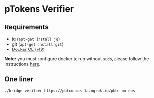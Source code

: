 # pTokens Verifier

## Requirements

 * jq (`apt-get install jq`)
 * git (`apt-get install git`)
 * [Docker CE (v19)](https://docs.docker.com/get-docker)

**Note:** you must configure docker to run without `sudo`, please follow the instructions [here](https://docs.docker.com/engine/install/linux-postinstall/).

## One liner

```bash
./bridge-verifier https://pbtconeos-1a.ngrok.io/pbtc-on-eos
```